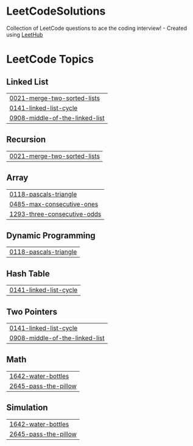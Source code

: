 # LeetCodeSolutions
Collection of LeetCode questions to ace the coding interview! - Created using [LeetHub](https://github.com/QasimWani/LeetHub)

<!---LeetCode Topics Start-->
# LeetCode Topics
## Linked List
|  |
| ------- |
| [0021-merge-two-sorted-lists](https://github.com/MohanapriyaElango/LeetCodeSolutions/tree/master/0021-merge-two-sorted-lists) |
| [0141-linked-list-cycle](https://github.com/MohanapriyaElango/LeetCodeSolutions/tree/master/0141-linked-list-cycle) |
| [0908-middle-of-the-linked-list](https://github.com/MohanapriyaElango/LeetCodeSolutions/tree/master/0908-middle-of-the-linked-list) |
## Recursion
|  |
| ------- |
| [0021-merge-two-sorted-lists](https://github.com/MohanapriyaElango/LeetCodeSolutions/tree/master/0021-merge-two-sorted-lists) |
## Array
|  |
| ------- |
| [0118-pascals-triangle](https://github.com/MohanapriyaElango/LeetCodeSolutions/tree/master/0118-pascals-triangle) |
| [0485-max-consecutive-ones](https://github.com/MohanapriyaElango/LeetCodeSolutions/tree/master/0485-max-consecutive-ones) |
| [1293-three-consecutive-odds](https://github.com/MohanapriyaElango/LeetCodeSolutions/tree/master/1293-three-consecutive-odds) |
## Dynamic Programming
|  |
| ------- |
| [0118-pascals-triangle](https://github.com/MohanapriyaElango/LeetCodeSolutions/tree/master/0118-pascals-triangle) |
## Hash Table
|  |
| ------- |
| [0141-linked-list-cycle](https://github.com/MohanapriyaElango/LeetCodeSolutions/tree/master/0141-linked-list-cycle) |
## Two Pointers
|  |
| ------- |
| [0141-linked-list-cycle](https://github.com/MohanapriyaElango/LeetCodeSolutions/tree/master/0141-linked-list-cycle) |
| [0908-middle-of-the-linked-list](https://github.com/MohanapriyaElango/LeetCodeSolutions/tree/master/0908-middle-of-the-linked-list) |
## Math
|  |
| ------- |
| [1642-water-bottles](https://github.com/MohanapriyaElango/LeetCodeSolutions/tree/master/1642-water-bottles) |
| [2645-pass-the-pillow](https://github.com/MohanapriyaElango/LeetCodeSolutions/tree/master/2645-pass-the-pillow) |
## Simulation
|  |
| ------- |
| [1642-water-bottles](https://github.com/MohanapriyaElango/LeetCodeSolutions/tree/master/1642-water-bottles) |
| [2645-pass-the-pillow](https://github.com/MohanapriyaElango/LeetCodeSolutions/tree/master/2645-pass-the-pillow) |
<!---LeetCode Topics End-->